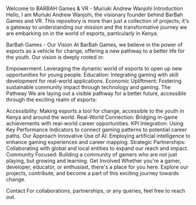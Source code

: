 Welcome to BARBAH Games & VR - Muriuki Andrew Wanjohi
Introduction
Hello, I am Muriuki Andrew Wanjohi, the visionary founder behind BarBah Games and VR. This repository is more than just a collection of projects; it's a gateway to understanding our mission and the transformative journey we are embarking on in the world of esports, particularly in Kenya.

BarBah Games - Our Vision
At BarBah Games, we believe in the power of esports as a vehicle for change, offering a new pathway to a better life for the youth. Our vision is deeply rooted in:

Empowerment: Leveraging the dynamic world of esports to open up new opportunities for young people.
Education: Integrating gaming with skill development for real-world applications.
Economic Upliftment: Fostering sustainable community impact through technology and gaming.
The Pathway
We are laying out a visible pathway for a better future, accessible through the exciting realm of esports:

Accessibility: Making esports a tool for change, accessible to the youth in Kenya and around the world.
Real-World Connection: Bridging in-game achievements with real-world career opportunities.
KPI Integration: Using Key Performance Indicators to connect gaming patterns to potential career paths.
Our Approach
Innovative Use of AI: Employing artificial intelligence to enhance gaming experiences and career mapping.
Strategic Partnerships: Collaborating with global and local entities to expand our reach and impact.
Community Focused: Building a community of gamers who are not just playing, but growing and learning.
Get Involved
Whether you're a gamer, developer, educator, or enthusiast, there's a place for you here. Explore our projects, contribute, and become a part of this exciting journey towards change.

Contact
For collaborations, partnerships, or any queries, feel free to reach out.

<!---
barbahgamesfounder/barbahgamesfounder is a ✨ special ✨ repository because its `README.md` (this file) appears on your GitHub profile.
You can click the Preview link to take a look at your changes.
--->
